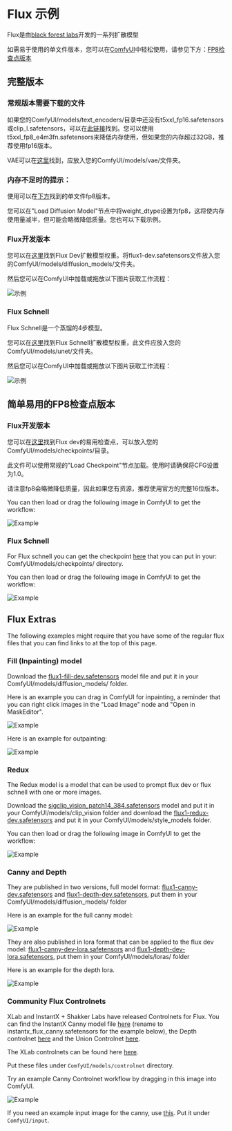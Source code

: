 # Flux 示例

Flux是由[black forest labs](https://blackforestlabs.ai/announcing-black-forest-labs/)开发的一系列扩散模型

如需易于使用的单文件版本，您可以在[ComfyUI](https://github.com/comfyanonymous/ComfyUI)中轻松使用，请参见下方：[FP8检查点版本](#simple-to-use-fp8-checkpoint-version)

## 完整版本

### 常规版本需要下载的文件

如果您的ComfyUI/models/text_encoders/目录中还没有t5xxl_fp16.safetensors或clip_l.safetensors，可以在[此链接](https://huggingface.co/comfyanonymous/flux_text_encoders/tree/main)找到。您可以使用t5xxl_fp8_e4m3fn.safetensors来降低内存使用，但如果您的内存超过32GB，推荐使用fp16版本。

VAE可以在[这里](https://huggingface.co/black-forest-labs/FLUX.1-schnell/blob/main/ae.safetensors)找到，应放入您的ComfyUI/models/vae/文件夹。

### 内存不足时的提示：

使用可以在[下方](#simple-to-use-fp8-checkpoint-version)找到的单文件fp8版本。

您可以在"Load Diffusion Model"节点中将weight_dtype设置为fp8，这将使内存使用量减半，但可能会略微降低质量。您也可以下载示例。

### Flux开发版本

您可以在[这里](https://huggingface.co/black-forest-labs/FLUX.1-dev)找到Flux Dev扩散模型权重。将flux1-dev.safetensors文件放入您的ComfyUI/models/diffusion_models/文件夹。

然后您可以在ComfyUI中加载或拖放以下图片获取工作流程：

![示例](flux_dev_example.png)

### Flux Schnell

Flux Schnell是一个蒸馏的4步模型。

您可以在[这里](https://huggingface.co/black-forest-labs/FLUX.1-schnell/blob/main/flux1-schnell.safetensors)找到Flux Schnell扩散模型权重，此文件应放入您的ComfyUI/models/unet/文件夹。

然后您可以在ComfyUI中加载或拖放以下图片获取工作流程：

![示例](flux_schnell_example.png)

## 简单易用的FP8检查点版本

### Flux开发版本

您可以在[这里](https://huggingface.co/Comfy-Org/flux1-dev/blob/main/flux1-dev-fp8.safetensors)找到Flux dev的易用检查点，可以放入您的ComfyUI/models/checkpoints/目录。

此文件可以使用常规的"Load Checkpoint"节点加载。使用时请确保将CFG设置为1.0。

请注意fp8会略微降低质量，因此如果您有资源，推荐使用官方的完整16位版本。

You can then load or drag the following image in ComfyUI to get the workflow:

![Example](flux_dev_checkpoint_example.png)

### Flux Schnell

For Flux schnell you can get the checkpoint [here](https://huggingface.co/Comfy-Org/flux1-schnell/blob/main/flux1-schnell-fp8.safetensors) that you can put in your: ComfyUI/models/checkpoints/ directory.

You can then load or drag the following image in ComfyUI to get the workflow:

![Example](flux_schnell_checkpoint_example.png)

## Flux Extras

The following examples might require that you have some of the regular flux files that you can find links to at the top of this page.

### Fill (Inpainting) model

Download the [flux1-fill-dev.safetensors](https://huggingface.co/black-forest-labs/FLUX.1-Fill-dev) model file and put it in your ComfyUI/models/diffusion_models/ folder.

Here is an example you can drag in ComfyUI for inpainting, a reminder that you can right click images in the "Load Image" node and "Open in MaskEditor".

![Example](flux_fill_inpaint_example.png)

Here is an example for outpainting:

![Example](flux_fill_outpaint_example.png)


### Redux

The Redux model is a model that can be used to prompt flux dev or flux schnell with one or more images.

Download the [sigclip_vision_patch14_384.safetensors](https://huggingface.co/Comfy-Org/sigclip_vision_384/blob/main/sigclip_vision_patch14_384.safetensors) model and put it in your ComfyUI/models/clip_vision folder and download the [flux1-redux-dev.safetensors](https://huggingface.co/black-forest-labs/FLUX.1-Redux-dev) and put it in your ComfyUI/models/style_models folder.

You can then load or drag the following image in ComfyUI to get the workflow:

![Example](flux_redux_model_example.png)

### Canny and Depth

They are published in two versions, full model format: [flux1-canny-dev.safetensors](https://huggingface.co/black-forest-labs/FLUX.1-Canny-dev) and [flux1-depth-dev.safetensors](https://huggingface.co/black-forest-labs/FLUX.1-Depth-dev), put them in your ComfyUI/models/diffusion_models/ folder

Here is an example for the full canny model:

![Example](flux_canny_model_example.png)

They are also published in lora format that can be applied to the flux dev model: [flux1-canny-dev-lora.safetensors](https://huggingface.co/black-forest-labs/FLUX.1-Canny-dev-lora) and [flux1-depth-dev-lora.safetensors](https://huggingface.co/black-forest-labs/FLUX.1-Depth-dev-lora), put them in your ComfyUI/models/loras/ folder

Here is an example for the depth lora.

![Example](flux_depth_lora_example.png)


### Community Flux Controlnets

XLab and InstantX + Shakker Labs have released Controlnets for Flux. You can find the InstantX Canny model file [here](https://huggingface.co/InstantX/FLUX.1-dev-Controlnet-Canny/blob/main/diffusion_pytorch_model.safetensors) (rename to instantx_flux_canny.safetensors for the example below), the Depth controlnet [here](https://huggingface.co/Shakker-Labs/FLUX.1-dev-ControlNet-Depth/blob/main/diffusion_pytorch_model.safetensors) and the Union Controlnet [here](https://huggingface.co/Shakker-Labs/FLUX.1-dev-ControlNet-Union-Pro/blob/main/diffusion_pytorch_model.safetensors). 

The XLab controlnets can be found here [here](https://huggingface.co/XLabs-AI/flux-controlnet-collections).

Put these files under `ComfyUI/models/controlnet` directory.

Try an example Canny Controlnet workflow by dragging in this image into ComfyUI.

![Example](flux_controlnet_example.png)

If you need an example input image for the canny, use [this](girl_in_field.png). Put it under `ComfyUI/input`.
